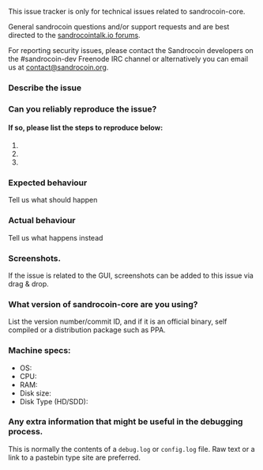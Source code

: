 <!--- Remove sections that do not apply -->

This issue tracker is only for technical issues related to sandrocoin-core.

General sandrocoin questions and/or support requests and are best directed to the [sandrocointalk.io forums](https://sandrocointalk.io/).

For reporting security issues, please contact the Sandrocoin developers on the #sandrocoin-dev Freenode IRC channel or alternatively you can email us at contact@sandrocoin.org.

### Describe the issue

### Can you reliably reproduce the issue?
#### If so, please list the steps to reproduce below:
1.
2.
3.

### Expected behaviour
Tell us what should happen

### Actual behaviour
Tell us what happens instead

### Screenshots.
If the issue is related to the GUI, screenshots can be added to this issue via drag & drop.

### What version of sandrocoin-core are you using?
List the version number/commit ID, and if it is an official binary, self compiled or a distribution package such as PPA.

### Machine specs:
- OS:
- CPU:
- RAM:
- Disk size:
- Disk Type (HD/SDD):

### Any extra information that might be useful in the debugging process.
This is normally the contents of a `debug.log` or `config.log` file. Raw text or a link to a pastebin type site are preferred.
